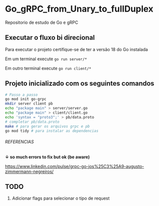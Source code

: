 # Go_gRPC_from_Unary_to_fullDuplex
Repositorio de estudo de Go e gRPC

## Executar o fluxo bi direcional

Para executar o projeto certifique-se de ter a versão 18 do Go instalada

Em um terminal execute `go run server/*`

Em outro terminal execute `go run client/*`

## Projeto inicializado com os seguintes comandos

```sh
# Passo a passo
go mod init go-grpc
mkdir server client pb
echo "package main" > server/server.go
echo "package main" > client/client.go
echo 'syntax = "proto3";' > pb/data.proto
# completar pb/data.proto
make # para gerar os arquivos grpc e pb
go mod tidy # para instalar as dependencias
```

###### REFERENCIAS

**↓ so much errors to fix but ok (be aware)**

https://www.linkedin.com/pulse/grpc-go-jos%25C3%25A9-augusto-zimmermann-negreiros/

## TODO

1. Adicionar flags para selecionar o tipo de request